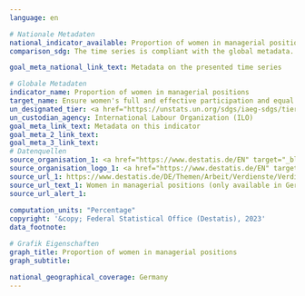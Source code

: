 ```yaml
---
language: en    

# Nationale Metadaten    
national_indicator_available: Proportion of women in managerial positions    
comparison_sdg: The time series is compliant with the global metadata.    

goal_meta_national_link_text: Metadata on the presented time series    

# Globale Metadaten    
indicator_name: Proportion of women in managerial positions    
target_name: Ensure women's full and effective participation and equal opportunities for leadership at all levels of decision-making in political, economic and public life    
un_designated_tier: <a href="https://unstats.un.org/sdgs/iaeg-sdgs/tier-classification/" title="Click here for more information on the UN tier classification."  target="_blank" onclick="return confirm_alert(this);">Tier I</a>    
un_custodian_agency: International Labour Organization (ILO)    
goal_meta_link_text: Metadata on this indicator    
goal_meta_2_link_text:     
goal_meta_3_link_text:         
# Datenquellen
source_organisation_1: <a href="https://www.destatis.de/EN" target="_blank"> Federal Statistical Office (Destatis) </a>
source_organisation_logo_1: <a href="https://www.destatis.de/EN" target="_blank"><img src="https://g205sdgs.github.io/sdg-indicators/public/OrgImgEn/destatis.png" alt="Logo destatis" style="height:60px; width:148px"/></a>
source_url_1: https://www.destatis.de/DE/Themen/Arbeit/Verdienste/Verdienste-Verdienstunterschiede/_inhalt.html#sprg233158
source_url_text_1: Women in managerial positions (only available in German) – Fachserie 16, Journal 1
source_url_alert_1: 
    
computation_units: "Percentage"    
copyright: '&copy; Federal Statistical Office (Destatis), 2023'    
data_footnote:     

# Grafik Eigenschaften    
graph_title: Proportion of women in managerial positions
graph_subtitle:     

national_geographical_coverage: Germany    
---
```


<span></span>